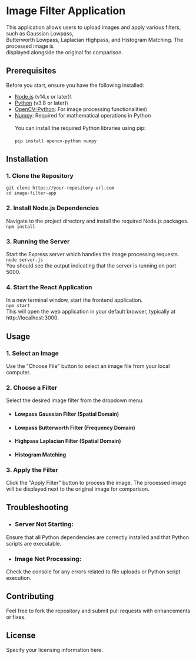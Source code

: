 # Image Filter Application

This application allows users to upload images and apply various filters, such as Gaussian Lowpass, \
Butterworth Lowpass, Laplacian Highpass, and Histogram Matching. The processed image is \
displayed alongside the original for comparison.

## Prerequisites

Before you start, ensure you have the following installed:

* [Node.js](https://nodejs.org/en) (v14.x or later)\
* [Python](https://www.python.org/downloads/) (v3.8 or later)\
* [OpenCV-Python](https://pypi.org/project/opencv-python/): For image processing functionalities\
* [Numpy](https://numpy.org/): Required for mathematical operations in Python\
\
You can install the required Python libraries using pip:\
\
`pip install opencv-python numpy`

## Installation
### 1. Clone the Repository
`git clone https://your-repository-url.com` \
`cd image-filter-app`
### 2. Install Node.js Dependencies
Navigate to the project directory and install the required Node.js packages.\
`npm install`
### 3. Running the Server
Start the Express server which handles the image processing requests.\
`node server.js`\
You should see the output indicating that the server is running on port 5000.
### 4. Start the React Application
In a new terminal window, start the frontend application.\
`npm start`\
This will open the web application in your default browser, typically at\
http://localhost:3000.

## Usage
### 1. Select an Image
Use the "Choose File" button to select an image file from your local computer.

### 2. Choose a Filter
Select the desired image filter from the dropdown menu:

* #### Lowpass Gaussian Filter (Spatial Domain)
* #### Lowpass Butterworth Filter (Frequency Domain)
* #### Highpass Laplacian Filter (Spatial Domain)
* #### Histogram Matching

### 3. Apply the Filter
Click the "Apply Filter" button to process the image. The processed image will be displayed next to the original image for comparison.

## Troubleshooting

* ### Server Not Starting: 
Ensure that all Python dependencies are correctly installed and that Python scripts are executable.

* ### Image Not Processing: 
Check the console for any errors related to file uploads or Python script execution.

## Contributing
Feel free to fork the repository and submit pull requests with enhancements or fixes.

## License
Specify your licensing information here.
